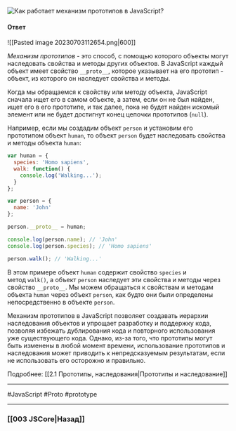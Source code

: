![Как работает механизм прототипов в JavaScript?](https://youtu.be/Sw4BlFLj2dg?t=85)

#### Ответ

![[Pasted image 20230703112654.png|600]]

*Механизм прототипов* - это способ, с помощью которого объекты могут наследовать свойства и методы других объектов. В JavaScript каждый объект имеет свойство `__proto__`, которое указывает на его прототип - объект, из которого он наследует свойства и методы.

Когда мы обращаемся к свойству или методу объекта, JavaScript сначала ищет его в самом объекте, а затем, если он не был найден, ищет его в его прототипе, и так далее, пока не будет найден искомый элемент или не будет достигнут конец цепочки прототипов (`null`).

Например, если мы создадим объект `person` и установим его прототипом объект `human`, то объект `person` будет наследовать свойства и методы объекта `human`:

```javascript
var human = {
  species: 'Homo sapiens',
  walk: function() {
    console.log('Walking...');
  }
};

var person = {
  name: 'John'
};

person.__proto__ = human;

console.log(person.name); // 'John'
console.log(person.species); // 'Homo sapiens'

person.walk(); // 'Walking...'
```

В этом примере объект `human` содержит свойство `species` и метод `walk()`, а объект `person` наследует эти свойства и методы через свойство `__proto__`. Мы можем обращаться к свойствам и методам объекта `human` через объект `person`, как будто они были определены непосредственно в объекте `person`.

Механизм прототипов в JavaScript позволяет создавать иерархии наследования объектов и упрощает разработку и поддержку кода, позволяя избежать дублирования кода и повторного использования уже существующего кода. Однако, из-за того, что прототипы могут быть изменены в любой момент времени, использование прототипов и наследования может приводить к непредсказуемым результатам, если не использовать его осторожно и правильно.

Подробнее: [[2.1 Прототипы, наследования|Прототипы и наследование]]

___
#JavaScript #Proto #prototype 

___

### [[003 JSCore|Назад]]